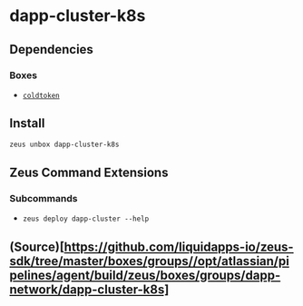 
dapp-cluster-k8s 
====================




## Dependencies
### Boxes
* [`coldtoken`](coldtoken.md)




## Install
```bash
zeus unbox dapp-cluster-k8s
```


## Zeus Command Extensions

### Subcommands
* ```zeus deploy dapp-cluster --help```


## (Source)[https://github.com/liquidapps-io/zeus-sdk/tree/master/boxes/groups//opt/atlassian/pipelines/agent/build/zeus/boxes/groups/dapp-network/dapp-cluster-k8s]
